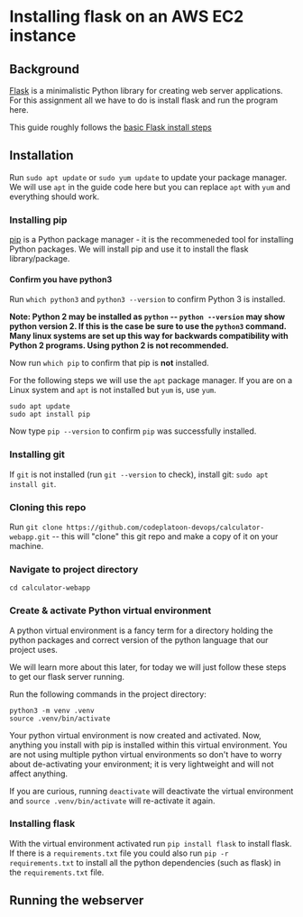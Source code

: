 # Installing flask on an AWS EC2 instance

## Background

[Flask](https://flask.palletsprojects.com/en/2.3.x/) is a minimalistic Python library for creating web server applications.
For this assignment all we have to do is install flask and run the program here.

This guide roughly follows the [basic Flask install steps](https://flask.palletsprojects.com/en/2.3.x/installation/)

## Installation

Run `sudo apt update` or `sudo yum update` to update your package manager. We will use `apt` in the guide code here but you can replace `apt` with `yum` and everything should work.

### Installing pip

[pip](https://pypi.org/project/pip/) is a Python package manager - it is the recommeneded tool for installing Python packages.
We will install pip and use it to install the flask library/package.

#### Confirm you have python3
Run `which python3` and `python3 --version` to confirm Python 3 is installed.

**Note: Python 2 may be installed as `python` -- `python --version` may show python version 2. If this is the case be sure to use the `python3` command.
Many linux systems are set up this way for backwards compatibility with Python 2 programs. Using python 2 is not recommended.**

Now run `which pip` to confirm that pip is **not** installed.

For the following steps we will use the `apt` package manager. If you are on a Linux system and `apt` is not installed but `yum` is, use `yum`. 

```
sudo apt update
sudo apt install pip
```

Now type `pip --version` to confirm `pip` was successfully installed. 

### Installing git
If `git` is not installed (run `git --version` to check), install git: `sudo apt install git`. 

### Cloning this repo
Run `git clone https://github.com/codeplatoon-devops/calculator-webapp.git` -- this will "clone" this git repo and make a copy of it on your machine.

### Navigate to project directory
`cd calculator-webapp`

### Create & activate Python virtual environment
A python virtual environment is a fancy term for a directory holding the python packages and correct version of the python language that our project uses.

We will learn more about this later, for today we will just follow these steps to get our flask server running.

Run the following commands in the project directory:
```
python3 -m venv .venv
source .venv/bin/activate
```

Your python virtual environment is now created and activated. Now, anything you install with pip is installed within this virtual environment.
You are not using multiple python virtual environments so don't have to worry about de-activating your environment; it is very lightweight and will not affect anything.

If you are curious, running `deactivate` will deactivate the virtual environment and `source .venv/bin/activate` will re-activate it again.

### Installing flask

With the virtual environment activated run `pip install flask` to install flask. If there is a `requirements.txt` file you could also run
`pip -r requirements.txt` to install all the python dependencies (such as flask) in the `requirements.txt` file.


## Running the webserver

